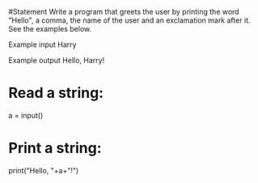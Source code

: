 #Statement
Write a program that greets the user by printing the word "Hello", a comma, the name of the user and an exclamation mark after it. See the examples below.


Example input
Harry

Example output
Hello, Harry!


# Read a string:
a = input()
# Print a string:
print("Hello, "+a+"!")
